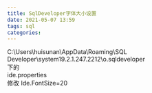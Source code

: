 ```yaml
---
title: SqlDeveloper字体大小设置
date: 2021-05-07 13:59
tags: sql
categories: 
---
```


<!--more-->

C:\\Users\\huisunan\\AppData\\Roaming\\SQL Developer\\system19.2.1.247.2212\\o.sqldeveloper  
下的  
ide.properties  
修改 Ide.FontSize=20